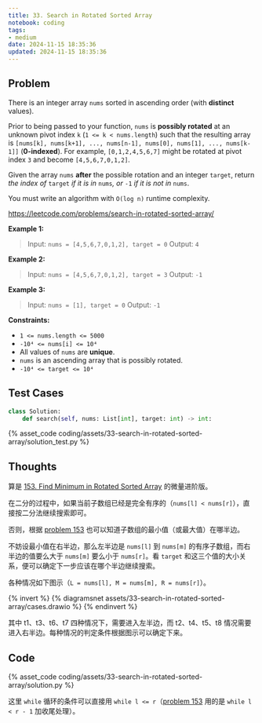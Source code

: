```yaml
---
title: 33. Search in Rotated Sorted Array
notebook: coding
tags:
- medium
date: 2024-11-15 18:35:36
updated: 2024-11-15 18:35:36
---
```

## Problem

There is an integer array `nums` sorted in ascending order (with **distinct** values).

Prior to being passed to your function, `nums` is **possibly rotated** at an unknown pivot index `k` (`1 <= k < nums.length`) such that the resulting array is `[nums[k], nums[k+1], ..., nums[n-1], nums[0], nums[1], ..., nums[k-1]]` (**0-indexed**). For example, `[0,1,2,4,5,6,7]` might be rotated at pivot index `3` and become `[4,5,6,7,0,1,2]`.

Given the array `nums` **after** the possible rotation and an integer `target`, return _the index of_ `target` _if it is in_ `nums`_, or_ `-1` _if it is not in_ `nums`.

You must write an algorithm with `O(log n)` runtime complexity.

<https://leetcode.com/problems/search-in-rotated-sorted-array/>

**Example 1:**

> Input: `nums = [4,5,6,7,0,1,2], target = 0`
> Output: `4`

**Example 2:**

> Input: `nums = [4,5,6,7,0,1,2], target = 3`
> Output: `-1`

**Example 3:**

> Input: `nums = [1], target = 0`
> Output: `-1`

**Constraints:**

- `1 <= nums.length <= 5000`
- `-10⁴ <= nums[i] <= 10⁴`
- All values of `nums` are **unique**.
- `nums` is an ascending array that is possibly rotated.
- `-10⁴ <= target <= 10⁴`

## Test Cases

``` python
class Solution:
    def search(self, nums: List[int], target: int) -> int:
```

{% asset_code coding/assets/33-search-in-rotated-sorted-array/solution_test.py %}

## Thoughts

算是 [153. Find Minimum in Rotated Sorted Array](153-find-minimum-in-rotated-sorted-array) 的微量进阶版。

在二分的过程中，如果当前子数组已经是完全有序的（`nums[l] < nums[r]`），直接按二分法继续搜索即可。

否则，根据 [problem 153](153-find-minimum-in-rotated-sorted-array) 也可以知道子数组的最小值（或最大值）在哪半边。

不妨设最小值在右半边，那么左半边是 `nums[l]` 到 `nums[m]` 的有序子数组，而右半边的值要么大于 `nums[m]` 要么小于 `nums[r]`。看 `target` 和这三个值的大小关系，便可以确定下一步应该在哪个半边继续搜索。

各种情况如下图示（`L = nums[l], M = nums[m], R = nums[r]`）。

{% invert %}
{% diagramsnet assets/33-search-in-rotated-sorted-array/cases.drawio %}
{% endinvert %}

其中 t1、t3、t6、t7 四种情况下，需要进入左半边，而 t2、t4、t5、t8 情况需要进入右半边。每种情况的判定条件根据图示可以确定下来。

## Code

{% asset_code coding/assets/33-search-in-rotated-sorted-array/solution.py %}

这里 `while` 循环的条件可以直接用 `while l <= r`（[problem 153](153-find-minimum-in-rotated-sorted-array) 用的是 `while l < r - 1` 加收尾处理）。
